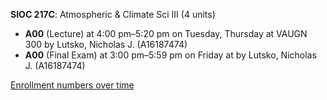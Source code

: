 **SIOC 217C**: Atmospheric & Climate Sci III (4 units)

- **A00** (Lecture) at 4:00 pm–5:20 pm on Tuesday, Thursday at VAUGN 300 by Lutsko, Nicholas J. (A16187474)
- **A00** (Final Exam) at 3:00 pm–5:59 pm on Friday at   by Lutsko, Nicholas J. (A16187474)

[Enrollment numbers over time](./SIOC217C.tsv)
